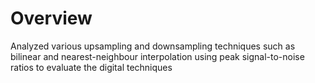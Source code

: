 # Overview
Analyzed various upsampling and downsampling techniques such as bilinear and nearest-neighbour interpolation using peak signal-to-noise ratios to evaluate the digital techniques
